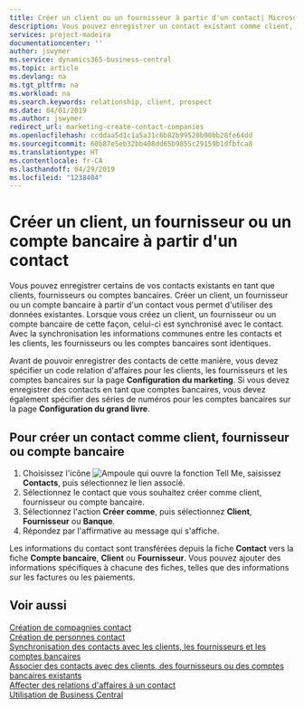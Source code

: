 ```yaml
---
title: Créer un client ou un fournisseur à partir d'un contact| Microsoft Docs
description: Vous pouvez enregistrer un contact existant comme client, fournisseur, ou compte bancaire à l'aide des données existantes et spécifier une relation d'affaires.
services: project-madeira
documentationcenter: ''
author: jswymer
ms.service: dynamics365-business-central
ms.topic: article
ms.devlang: na
ms.tgt_pltfrm: na
ms.workload: na
ms.search.keywords: relationship, client, prospect
ms.date: 04/01/2019
ms.author: jswymer
redirect_url: marketing-create-contact-companies
ms.openlocfilehash: ccddaa5d1c1a5a31c6b82b99520b90bb28fe64dd
ms.sourcegitcommit: 60b87e5eb32bb408dd65b9855c29159b1dfbfca8
ms.translationtype: HT
ms.contentlocale: fr-CA
ms.lasthandoff: 04/29/2019
ms.locfileid: "1238404"
---
```

# <a name="create-a-customer-vendor-or-bank-account-from-a-contact"></a>Créer un client, un fournisseur ou un compte bancaire à partir d'un contact
Vous pouvez enregistrer certains de vos contacts existants en tant que clients, fournisseurs ou comptes bancaires. Créer un client, un fournisseur ou un compte bancaire à partir d'un contact vous permet d'utiliser des données existantes. Lorsque vous créez un client, un fournisseur ou un compte bancaire de cette façon, celui-ci est synchronisé avec le contact. Avec la synchronisation les informations communes entre les contacts et les clients, les fournisseurs ou les comptes bancaires sont identiques.

Avant de pouvoir enregistrer des contacts de cette manière, vous devez spécifier un code relation d'affaires pour les clients, les fournisseurs et les comptes bancaires sur la page **Configuration du marketing**. Si vous devez enregistrer des contacts en tant que comptes bancaires, vous devez également spécifier des séries de numéros pour les comptes bancaires sur la page **Configuration du grand livre**.

## <a name="to-create-a-contact-as-a-customer-vendor-or-bank-account"></a>Pour créer un contact comme client, fournisseur ou compte bancaire
1. Choisissez l'icône ![Ampoule qui ouvre la fonction Tell Me](media/ui-search/search_small.png "Dites-moi ce que vous voulez faire"), saisissez **Contacts**, puis sélectionnez le lien associé.
2. Sélectionnez le contact que vous souhaitez créer comme client, fournisseur ou compte bancaire.
3. Sélectionnez l'action **Créer comme**, puis sélectionnez **Client**, **Fournisseur** ou **Banque**.
4. Répondez par l'affirmative au message qui s'affiche.

Les informations du contact sont transférées depuis la fiche **Contact** vers la fiche **Compte bancaire**, **Client** ou **Fournisseur**. Vous pouvez ajouter des informations spécifiques à chacune des fiches, telles que des informations sur les factures ou les paiements.

## <a name="see-also"></a>Voir aussi
[Création de compagnies contact](marketing-create-contact-companies.md)  
[Création de personnes contact](marketing-create-contact-persons.md)  
[Synchronisation des contacts avec les clients, les fournisseurs et les comptes bancaires](marketing-synchronize-contacts-customers-vendors-bank-accounts.md)  
[Associer des contacts avec des clients, des fournisseurs ou des comptes bancaires existants](marketing-how-link-contact.md)  
[Affecter des relations d'affaires à un contact](marketing-business-relations.md#AssignBusRelContact)  
[Utilisation de Business Central](ui-work-product.md)
